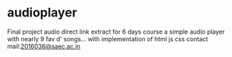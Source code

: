 # audioplayer
Final project audio direct link extract
for 6 days course 
a simple audio player with nearly 9 fav d' songs...
with implementation of html js css contact mail:2016036@saec.ac.in
